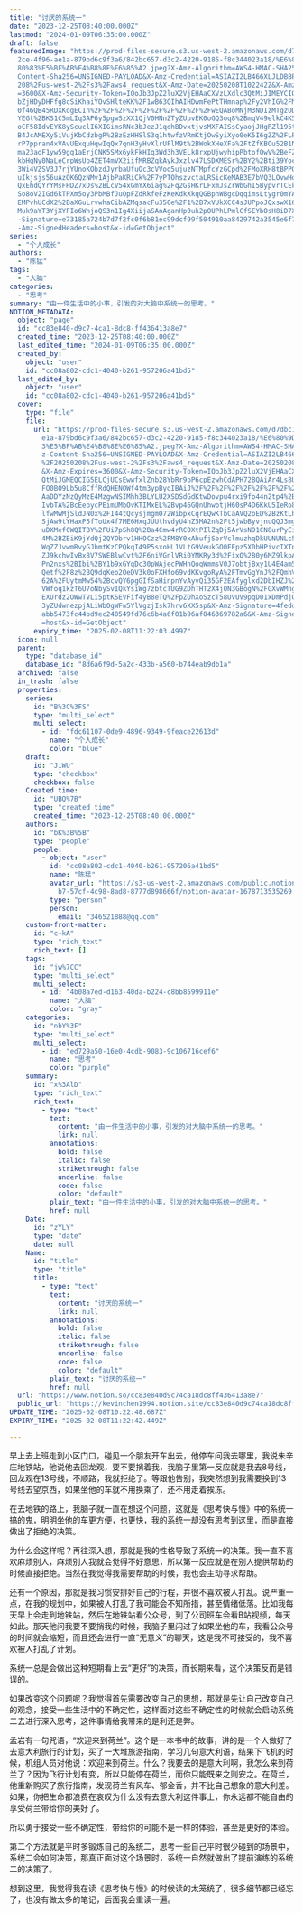 ```yaml
---
title: "讨厌的系统一"
date: "2023-12-25T08:40:00.000Z"
lastmod: "2024-01-09T06:35:00.000Z"
draft: false
featuredImage: "https://prod-files-secure.s3.us-west-2.amazonaws.com/d7dbc101-8\
  2ce-4f96-ae1a-879bd6c9f3a6/842bc657-d3c2-4220-9185-f8c344023a18/%E6%80%9D%E8%\
  80%83%E5%BF%AB%E4%B8%8E%E6%85%A2.jpeg?X-Amz-Algorithm=AWS4-HMAC-SHA256&X-Amz-\
  Content-Sha256=UNSIGNED-PAYLOAD&X-Amz-Credential=ASIAZI2LB466XLJLDBBP%2F20250\
  208%2Fus-west-2%2Fs3%2Faws4_request&X-Amz-Date=20250208T102242Z&X-Amz-Expires\
  =3600&X-Amz-Security-Token=IQoJb3JpZ2luX2VjEHAaCXVzLXdlc3QtMiJIMEYCIQDpIChGFU\
  bZjHDyDHFfg8cSiKhaiYOvSHlteKK%2F1wB63QIhAIHDwmFePtTHmnap%2Fy2VhIG%2FMJ0amXVWO\
  0f46QB45RDXKogECIn%2F%2F%2F%2F%2F%2F%2F%2F%2F%2FwEQABoMNjM3NDIzMTgzODA1Igx1y5\
  YEGt%2BKS1C5mLIq3AP6y5pgwSzXX1QjV0HNnZTyZUpvEK0oGQ3oq8%2BmqV49elkC4K5708AI43V\
  oCF58IdvEYK8yScuclI6XIGimsRNc3bJezJ1qdhBDvxtjvsMXFAISsCyaojJHgRZl195tT8Zuek%2\
  B4JcAMEXy5iVujKbCdzbgR%2BzEzHHSlS3q1htwfzVRmKtjOwSyiXyo0eK5I6gZZ%2FLPi0jM4aCH\
  rP7ppran4xVAvUExquHqwIqQx7qnH3yHvXlrUFlM9t%2BWokXHeXFa%2FtZfKBOu52B1NtuBGMWYj\
  ma23aoF1yw59gq1aErjCNK5SMx6ykFkHIq3Wd3h3VELk8rxpUjwyhipPbtofQwV%2BeFZMYwaNxcm\
  kbHqNy0NaLeCrpWsUb4ZET4mVX2iifMRBZqkAykJxzlv47LSDXMESr%2BY2%2Bti39YocX8%2FHdn\
  3Wi4VZSV3J7rjYUnoKObzdJyrbaUfuOc3cVVoq5ujuzNTMpfcYzGCpd%2FMoXRH8tBPPOwapRCo1R\
  uIkjsjs56uAzOK6QzNMv1AjbPaKRiCk%2F7yPTOhszvctaLRSicKeMAB3E7bVQ3LOvwHqy2XN4QtO\
  QxEhdQYrYMsFHDZ7xDs%2BLcV54xGmYX6iag%2Fq2GsHKrLFxmJsZrWbGhI5BypvrTCEkJy9BjqkA\
  So8oV2IGd6kTPXm5oy3PbMBfJuOpFZdRkfeFzKeKdkXkqQGBphWBgcDqqimsLtygr0mYA7VoWiBr5\
  EMPvhUCdX2%2BaXGuLrvwhaCibAZMqsacFu350e%2F1%2B7xVUkXCC4sJUPpoJQxswX16LkKgzMt0\
  Muk9aYT3YjXYFIo6WnjoQS3n1Ig4XiijaSAnAganHp0uk2pOUPhLPmlCfSEYbOsH8iD7XWJ&X-Amz\
  -Signature=e73185a724b7d7f2fc0f6b81ec99dcf99f504910aa8429742a3545e6f7c66df6&X\
  -Amz-SignedHeaders=host&x-id=GetObject"
series:
  - "个人成长"
authors:
  - "陈猛"
tags:
  - "大脑"
categories:
  - "思考"
summary: "由一件生活中的小事，引发的对大脑中系统一的思考。"
NOTION_METADATA:
  object: "page"
  id: "cc83e840-d9c7-4ca1-8dc8-ff436413a8e7"
  created_time: "2023-12-25T08:40:00.000Z"
  last_edited_time: "2024-01-09T06:35:00.000Z"
  created_by:
    object: "user"
    id: "cc08a802-cdc1-4040-b261-957206a41bd5"
  last_edited_by:
    object: "user"
    id: "cc08a802-cdc1-4040-b261-957206a41bd5"
  cover:
    type: "file"
    file:
      url: "https://prod-files-secure.s3.us-west-2.amazonaws.com/d7dbc101-82ce-4f96-a\
        e1a-879bd6c9f3a6/842bc657-d3c2-4220-9185-f8c344023a18/%E6%80%9D%E8%80%8\
        3%E5%BF%AB%E4%B8%8E%E6%85%A2.jpeg?X-Amz-Algorithm=AWS4-HMAC-SHA256&X-Am\
        z-Content-Sha256=UNSIGNED-PAYLOAD&X-Amz-Credential=ASIAZI2LB466WQMFK27N\
        %2F20250208%2Fus-west-2%2Fs3%2Faws4_request&X-Amz-Date=20250208T102203Z\
        &X-Amz-Expires=3600&X-Amz-Security-Token=IQoJb3JpZ2luX2VjEHAaCXVzLXdlc3\
        QtMiJGMEQCIG5ELCjUCsEwwfxlZnb28YbRr9pP6cpEzwhCdAPH72BQAiAr4Ls8UVN19Pn%2\
        FO0BO9Lb5u8CffRdQHENOWf4tm3ypByqIBAiJ%2F%2F%2F%2F%2F%2F%2F%2F%2F%2F8BEA\
        AaDDYzNzQyMzE4MzgwNSIMhh3BLYLU2XSDSdGdKtwDovpu4rxi9fo44n2tp4%2B7OIBBbfY\
        IvbTA%2BcEebycPEimUMbOvKTIMxEL%2Bvp46GQnUhwbtjH60sP4D6KkU5IeRo8zjTC%2FR\
        lfwMwMjSldJN0x%2FI44tQcysjmgmO72WibpxCqrEQwKTbCaAVQ2oED%2BzKtLhe6eMUeYv\
        SjAw9tYHaxP5fToUx4f7ME6HxqJUUthvdyU4hZ5MA2n%2Ft5jwbByvjnuQQJ3mg63zmRCZ7\
        uDXMefCWQITBY%2FUi7pSh8Q%2Ba4Cmw4rRCOXtPIlZqDj5ArVsN91CN8urPyEibbW%2FZP\
        4M%2BZEiK9jYdQj2QYObrv1HHOCzz%2FM8Y0xAhufjSbrVclmuzhqDkUUNUNLc5YZzkxEqa\
        WqZZJvwmRvyGJbmtKzCPQkqI49P5sxoHL1VLtG9VeukGO0FEpz5X0bHPivcIXTnBrumSiNE\
        ZJ9kchwIvBx8V7SWEBlwCvt%2F6niVGnlVRi0YMKRy3d%2FixQ%2B0y6MZ9lkpAta3ylwOe\
        Pn2nxs%2BIbi%2BY1b9xGYqDc30pWAjecPWHhQoqWmmsV0J7obtjBxy1U4E4am5d9AJ3x0q\
        Qetf%2F8z%2BQ9dqKeo2OeDV3k0oFXHfo69vdKKvgoRyA%2FTmvGgYnJ%2FQmhVwF9KkhLB\
        62A%2FUytmMw54%2BcvQY6pgGIfSaHinpnYvAyvQi35GF2EAfyglxd2DbIHZJ%2B%2BSa5x\
        VWfoq1kzT6U7oNbySvIQkYsiWg7zbtcTUG9ZDhTHT2X4jON3GBogN%2FGXvWMngqWoW9mZJ\
        EXUrdz2OWwTVLi5ptKSEVFif4yB8eTQ%2FpZOhXoSzcT58UVUV9pqD01xDmPdjQLG74ih9V\
        3yZUdwnezpjALiWbOgWFw5YlVgzjIsk7hrv6XX5sp&X-Amz-Signature=4fedd41c86139\
        abb5473fc44bd9ec240549fd76c6b4a6f01b96af046369782a6&X-Amz-SignedHeaders\
        =host&x-id=GetObject"
      expiry_time: "2025-02-08T11:22:03.499Z"
  icon: null
  parent:
    type: "database_id"
    database_id: "8d6a6f9d-5a2c-433b-a560-b744eab9db1a"
  archived: false
  in_trash: false
  properties:
    series:
      id: "B%3C%3FS"
      type: "multi_select"
      multi_select:
        - id: "fdc61107-0de9-4896-9349-9feace22613d"
          name: "个人成长"
          color: "blue"
    draft:
      id: "JiWU"
      type: "checkbox"
      checkbox: false
    Created time:
      id: "UBQ%7B"
      type: "created_time"
      created_time: "2023-12-25T08:40:00.000Z"
    authors:
      id: "bK%3B%5B"
      type: "people"
      people:
        - object: "user"
          id: "cc08a802-cdc1-4040-b261-957206a41bd5"
          name: "陈猛"
          avatar_url: "https://s3-us-west-2.amazonaws.com/public.notion-static.com/775523\
            b7-57cf-4c98-8ad8-8777d898666f/notion-avatar-1678713535269.png"
          type: "person"
          person:
            email: "346521888@qq.com"
    custom-front-matter:
      id: "c~kA"
      type: "rich_text"
      rich_text: []
    tags:
      id: "jw%7CC"
      type: "multi_select"
      multi_select:
        - id: "4b08a7ed-d163-40da-b224-c8bb8599911e"
          name: "大脑"
          color: "gray"
    categories:
      id: "nbY%3F"
      type: "multi_select"
      multi_select:
        - id: "ed729a50-16e0-4cdb-9083-9c106716cef6"
          name: "思考"
          color: "purple"
    summary:
      id: "x%3AlD"
      type: "rich_text"
      rich_text:
        - type: "text"
          text:
            content: "由一件生活中的小事，引发的对大脑中系统一的思考。"
            link: null
          annotations:
            bold: false
            italic: false
            strikethrough: false
            underline: false
            code: false
            color: "default"
          plain_text: "由一件生活中的小事，引发的对大脑中系统一的思考。"
          href: null
    Date:
      id: "zYLY"
      type: "date"
      date: null
    Name:
      id: "title"
      type: "title"
      title:
        - type: "text"
          text:
            content: "讨厌的系统一"
            link: null
          annotations:
            bold: false
            italic: false
            strikethrough: false
            underline: false
            code: false
            color: "default"
          plain_text: "讨厌的系统一"
          href: null
  url: "https://www.notion.so/cc83e840d9c74ca18dc8ff436413a8e7"
  public_url: "https://kevinchen1994.notion.site/cc83e840d9c74ca18dc8ff436413a8e7"
UPDATE_TIME: "2025-02-08T10:22:48.687Z"
EXPIRY_TIME: "2025-02-08T11:22:42.449Z"

---
```

<link rel="stylesheet" href="https://cdn.jsdelivr.net/npm/katex@0.16.2/dist/katex.min.css" integrity="sha384-bYdxxUwYipFNohQlHt0bjN/LCpueqWz13HufFEV1SUatKs1cm4L6fFgCi1jT643X" crossorigin="anonymous">


早上去上班走到小区门口，碰见一个朋友开车出去，他停车问我去哪里，我说朱辛庄地铁站，他说他去回龙观，要不要捎着我，我脑子里第一反应就是我去8号线，回龙观在13号线，不顺路，我就拒绝了。等跟他告别，我突然想到我需要换到13号线去望京西，如果坐他的车就不用换乘了，还不用走着挨冻。


在去地铁的路上，我脑子就一直在想这个问题，这就是《思考快与慢》中的系统一搞的鬼，明明坐他的车更方便，也更快，我的系统一却没有思考到这里，而是直接做出了拒绝的决策。


为什么会这样呢？再往深入想，那就是我的性格导致了系统一的决策。我一直不喜欢麻烦别人，麻烦别人我就会觉得不好意思，所以第一反应就是在别人提供帮助的时候直接拒绝。当然在我觉得我需要帮助的时候，我也会主动寻求帮助。


还有一个原因，那就是我习惯安排好自己的行程，并很不喜欢被人打乱。说严重一点，在我的规划中，如果被人打乱了我可能会不知所措，甚至情绪低落。比如我每天早上会走到地铁站，然后在地铁站看公众号，到了公司班车会看B站视频，每天如此。那天他问我要不要捎我的时候，我脑子里闪过了如果坐他的车，我看公众号的时间就会缩短，而且还会进行一直“无意义”的聊天，这是我不可接受的，我不喜欢被人打乱了计划。


系统一总是会做出这种短期看上去“更好”的决策，而长期来看，这个决策反而是错误的。


如果改变这个问题呢？我觉得首先需要改变自己的思想，那就是先让自己改变自己的观念，接受一些生活中的不确定性，这样面对这些不确定性的时候就会启动系统二去进行深入思考，这件事情给我带来的是利还是弊。


孟岩有一句咒语，“欢迎来到荷兰”。这个是一本书中的故事，讲的是一个人做好了去意大利旅行的计划，买了一大堆旅游指南，学习几句意大利语，结果下飞机的时候，机组人员对他说：欢迎来到荷兰。什么？我要去的是意大利啊，我怎么来到荷兰了？因为飞行计划有变，所以只能停在荷兰，而你只能既来之则安之。在荷兰，他重新购买了旅行指南，发现荷兰有风车、郁金香，并不比自己想象的意大利差。如果，你把生命都浪费在哀叹为什么没有去意大利这件事上，你永远都不能自由的享受荷兰带给你的美好了。


所以勇于接受一些不确定性，带给你的可能不是一样的体验，甚至是更好的体验。


第二个方法就是平时多锻炼自己的系统二，思考一些自己平时很少碰到的场景中，系统二会如何决策，那真正面对这个场景时，系统一自然就做出了提前演练的系统二的决策了。


想到这里，我觉得我在读《思考快与慢》的时候读的太笼统了，很多细节都已经忘了，也没有做太多的笔记，后面我会重读一遍。

